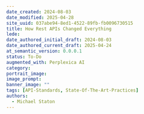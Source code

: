 ```yaml
---
date_created: 2024-08-03
date_modified: 2025-04-28
site_uuid: 037abe94-8ed1-4522-89fb-fb0096730515
title: How Rest APIs Changed Everything
lede: 
date_authored_initial_draft: 2024-08-03
date_authored_current_draft: 2025-04-24
at_semantic_version: 0.0.0.1
status: To-Do
augmented_with: Perplexica AI
category: 
portrait_image: 
image_prompt: 
banner_image: ""
tags: [API-Standards, State-Of-The-Art-Practices]
authors:
  - Michael Staton
---
```


